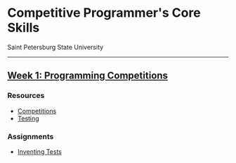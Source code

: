 # Competitive Programmer's Core Skills

Saint Petersburg State University

---

## [Week 1: Programming Competitions](1_programming_competitions)
### Resources
* [Competitions](1_programming_competitions/competitions.pdf)
* [Testing](1_programming_competitions/testing.pdf)

### Assignments
* [Inventing Tests](1_programming_competitions/README.md#inventing-tests)